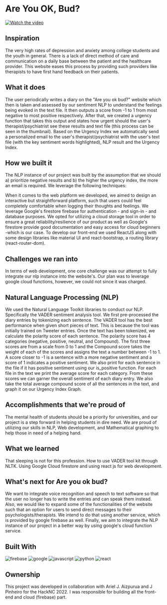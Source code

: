 # Are You OK, Bud?

[![Watch the video](https://img.youtube.com/vi/Y0g2gnqBHJ0/0.jpg)](https://youtu.be/Y0g2gnqBHJ0)

## Inspiration
The very high rates of depression and anxiety among college students and the youth in general. There is a lack of direct method of care and communication on a daily base between the patient and the healthcare provider. This website eases this process by providing such providers like therapists to have first hand feedback on their patients.

## What it does
The user periodically writes a diary on the "Are you ok bud?" website which then is taken and assessed by our sentiment NLP to understand the feelings being evoked in the text file. It then outputs a score from -1 to 1 from most negative to most positive respectively. After that, we created a urgency function that takes this output and states how urgent should the user's therapist/psychiatrist see these results and text file (this process can be seen in the thumbnail). Based on the Urgency Index we automatically send a personalized email to the user's therapist/psychiatrist with the user's text file (with the key sentiment words highlighted), NLP result and the Urgency Index.

## How we built it
The NLP instance of our project was built by the assumption that we should a) prioritize negative results and b) the higher the urgency index, the more an email is required. We leverage the following techniques:

When it comes to the web platform we developed, we aimed to design an interactive but straightforward platform, such that users could feel completely comfortable when logging their thoughts and feelings. We leverage Google's firestore firebase for authentication - and sign-in - and database purposes. We opted for utilizing a cloud storage tool in order to ensure a great reliability/resilience of our product as well as Google's firestore provide good documentation and easy access for cloud beginners -which is our case. To develop our front-end we used ReactJS along with some design libraries like material UI and react-bootstrap, a routing library (react-router-dom).

## Challenges we ran into
In terms of web development, one core challenge was our attempt to fully integrate our nlp instance into the website's. Our plan was to leverage google cloud functions, however, we could not since it was charged.

## Natural Language Processing (NLP)
We used the Natural Language Toolkit libraries to conduct our NLP. Specifically the VADER sentiment analysis tool. We first pre-processed the diary entries by tokenizing each sentence. The VADER tool has the best performance when given short pieces of text. This is because the tool was initially trained on Tweeter entries. Once the text has been tokenized, we calculate the polarity score of each sentence. The polarity score has 4 categories (negative, positive, neutral, and Compound). The first three scores are from a scale from 0 to 1 and the Compound score takes the weight of each of the scores and assigns the text a number between -1 to 1. A score closer to -1 is a sentence with a more negative sentiment and a score of 1 indicates a positive sentiment. We also print for each sentence in the file if it has positive sentiment using our is_positive function. For each file in the text we print the average score for each category. From these scores we can garner the overall sentiment of each diary entry. We also take the total average compound score of all the sentences in the text, and graph it on our Urgency Index Graph.

## Accomplishments that we're proud of
The mental health of students should be a priority for universities, and our project is a step forward in helping students in dire need. We are proud of utilizing our skills in NLP, Web development, and Mathematical graphing to help those in need of a helping hand.

## What we learned
That sleeping is not for this profession. How to use VADER tool kit through NLTK. Using Google Cloud firestore and using react js for web development.

## What's next for Are you ok bud?
We want to integrate voice recognition and speech to text software so that the user no longer has to write the entries and can speak them instead. Also, we would like to expand some of the functionalities of the website such that an option for users to send direct messages to their psychologists/therapists. We intend to do that using another service, which is provided by google firebase as well. Finally, we aim to integrate the NLP instance of our project in a better way by using google's cloud function service.

## Built With
![firebase](https://img.icons8.com/color/48/000000/firebase.png)
![google](https://img.icons8.com/color/48/000000/google-logo.png)
![javascript](https://img.icons8.com/color/48/000000/javascript.png)
![python](https://img.icons8.com/color/48/000000/python.png)
![react](https://img.icons8.com/color/48/000000/react-native.png)


## Ownership 
This project was developed in collaboration with Ariel J. Aizpurua and J Pinheiro for the HackNC 2022. I was responsible for building all the front-end and cloud (firebase) part. 
